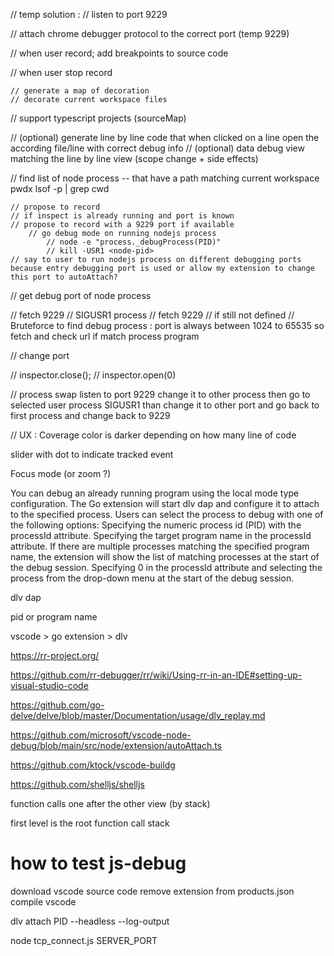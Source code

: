 // temp solution : 
// listen to port 9229 


// attach chrome debugger protocol to the correct port (temp 9229)

// when user record; add breakpoints to source code

// when user stop record

	// generate a map of decoration 
	// decorate current workspace files 



// support typescript projects (sourceMap)

// (optional) generate line by line code that when clicked on a line open the according file/line with correct debug info 
// (optional) data debug view matching the line by line view (scope change + side effects)



// find list of node process
-- that have a path matching current workspace 
pwdx <PID>
lsof -p <PID> | grep cwd

    // propose to record 
    // if inspect is already running and port is known
    // propose to record with a 9229 port if available
        // go debug mode on running nodejs process
	        // node -e "process._debugProcess(PID)"
	        // kill -USR1 <node-pid>
    // say to user to run nodejs process on different debugging ports because entry debugging port is used or allow my extension to change this port to autoAttach?
    
// get debug port of node process



// fetch 9229
// SIGUSR1 process 
// fetch 9229
// if still not defined
    // Bruteforce to find debug process : port is always between 1024 to 65535 so fetch and check url if match process program

// change port 

// inspector.close();
// inspector.open(0)

// process swap listen to port 9229 change it to other process then go to selected user process SIGUSR1 than change it to other port and go back to first process and change back to 9229


// UX : Coverage color is darker depending on how many line of code 



slider with dot to indicate tracked event


Focus mode (or zoom ?)


You can debug an already running program using the local mode type configuration. The Go extension will start dlv dap and configure it to attach to the specified process. Users can select the process to debug with one of the following options:
    Specifying the numeric process id (PID) with the processId attribute.
    Specifying the target program name in the processId attribute. If there are multiple processes matching the specified program name, the extension will show the list of matching processes at the start of the debug session.
    Specifying 0 in the processId attribute and selecting the process from the drop-down menu at the start of the debug session.

dlv dap

pid or program name


vscode > go extension > dlv


https://rr-project.org/

https://github.com/rr-debugger/rr/wiki/Using-rr-in-an-IDE#setting-up-visual-studio-code


https://github.com/go-delve/delve/blob/master/Documentation/usage/dlv_replay.md

https://github.com/microsoft/vscode-node-debug/blob/main/src/node/extension/autoAttach.ts



https://github.com/ktock/vscode-buildg


https://github.com/shelljs/shelljs



function calls one after the other view (by stack)

first level is the root function call stack 



# how to test js-debug
 download vscode source code
 remove extension from products.json
 compile vscode

dlv attach PID --headless --log-output

 node tcp_connect.js SERVER_PORT

